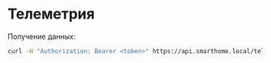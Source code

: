 # Телеметрия

Получение данных:

```bash
curl -H "Authorization: Bearer <token>" https://api.smarthome.local/telemetry
```